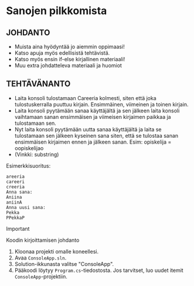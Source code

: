 # Sanojen pilkkomista

## JOHDANTO
- Muista aina hyödyntää jo aiemmin oppimaasi!
- Katso apuja myös edellisistä tehtävistä.
- Katso myös ensin if-else kirjallinen materiaali!
- Muu extra johdatteleva materiaali ja huomiot
 
## TEHTÄVÄNANTO
- Laita konsoli tulostamaan Careeria kolmesti, siten että joka tulostuskerralla puuttuu kirjain. Ensimmäinen, viimeinen ja toinen kirjain. 
- Laita konsoli pyytämään sanaa käyttäjältä ja sen jälkeen laita konsoli vaihtamaan sanan ensimmäisen ja viimeisen kirjaimen paikkaa ja tulostamaan sen. 
- Nyt laita konsoli pyytämään uutta sanaa käyttäjältä ja laita se tulostamaan sen jälkeen kyseinen sana siten, että se tulostaa sanan ensimmäisen kirjaimen ennen ja jälkeen sanan. Esim: opiskelija = oopiskelijao
- (Vinkki: substring)

Esimerkkisuoritus:
```
areeria
careeri
creeria
Anna sana:
Aniina
aniinA
Anna uusi sana:
Pekka
PPekkaP

```

> [!IMPORTANT]
> Koodin kirjoittamisen johdanto
1. Kloonaa projekti omalle koneellesi.
2. Avaa `ConsoleApp.sln`.
3. Solution-ikkunasta valitse "ConsoleApp".
4. Pääkoodi löytyy `Program.cs`-tiedostosta. Jos tarvitset, luo uudet itemit `ConsoleApp`-projektiin.
